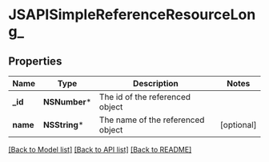 # JSAPISimpleReferenceResourceLong_

## Properties
Name | Type | Description | Notes
------------ | ------------- | ------------- | -------------
**_id** | **NSNumber*** | The id of the referenced object | 
**name** | **NSString*** | The name of the referenced object | [optional] 

[[Back to Model list]](../README.md#documentation-for-models) [[Back to API list]](../README.md#documentation-for-api-endpoints) [[Back to README]](../README.md)


